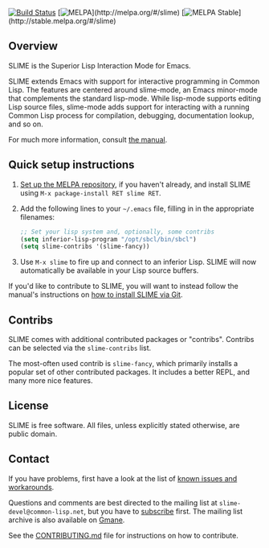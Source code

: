 [![Build Status](https://img.shields.io/travis/slime/slime/master.svg)](https://travis-ci.org/slime/slime) [![MELPA](http://melpa.org/packages/slime-badge.svg?)](http://melpa.org/#/slime) [![MELPA Stable](http://stable.melpa.org/packages/slime-badge.svg?)](http://stable.melpa.org/#/slime)

Overview
--------

SLIME is the Superior Lisp Interaction Mode for Emacs.

SLIME extends Emacs with support for interactive programming in Common
Lisp. The features are centered around slime-mode, an Emacs minor-mode that
complements the standard lisp-mode. While lisp-mode supports editing Lisp
source files, slime-mode adds support for interacting with a running Common
Lisp process for compilation, debugging, documentation lookup, and so on.

For much more information, consult [the manual][1].


Quick setup instructions
------------------------

  1. [Set up the MELPA repository][2], if you haven't already, and install
     SLIME using `M-x package-install RET slime RET`.

  2. Add the following lines to your `~/.emacs` file, filling in in
     the appropriate filenames:

     ```el
     ;; Set your lisp system and, optionally, some contribs
     (setq inferior-lisp-program "/opt/sbcl/bin/sbcl")
     (setq slime-contribs '(slime-fancy))
     ```

  3. Use `M-x slime` to fire up and connect to an inferior Lisp. SLIME will
     now automatically be available in your Lisp source buffers.

If you'd like to contribute to SLIME, you will want to instead follow
the manual's instructions on [how to install SLIME via Git][7].


Contribs
--------

SLIME comes with additional contributed packages or "contribs".
Contribs can be selected via the `slime-contribs` list.

The most-often used contrib is `slime-fancy`, which primarily installs a
popular set of other contributed packages. It includes a better REPL, and
many more nice features.


License
-------

SLIME is free software. All files, unless explicitly stated otherwise, are
public domain.


Contact
-------

If you have problems, first have a look at the list of
[known issues and workarounds][6]. 

Questions and comments are best directed to the mailing list at
`slime-devel@common-lisp.net`, but you have to [subscribe][3] first. The
mailing list archive is also available on [Gmane][4].

See the [CONTRIBUTING.md][5] file for instructions on how to contribute.




[1]: http://common-lisp.net/project/slime/doc/html/
[2]: http://melpa.org/#/getting-started
[3]: http://www.common-lisp.net/project/slime/#mailinglist
[4]: http://news.gmane.org/gmane.lisp.slime.devel
[5]: https://github.com/slime/slime/blob/master/CONTRIBUTING.md
[6]: https://github.com/slime/slime/issues?labels=workaround&state=closed
[7]: http://common-lisp.net/project/slime/doc/html/Installation.html#Installing-from-Git
